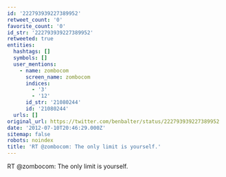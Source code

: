 ```yaml
---
id: '222793939227389952'
retweet_count: '0'
favorite_count: '0'
id_str: '222793939227389952'
retweeted: true
entities:
  hashtags: []
  symbols: []
  user_mentions:
    - name: zombocom
      screen_name: zombocom
      indices:
        - '3'
        - '12'
      id_str: '21080244'
      id: '21080244'
  urls: []
original_url: https://twitter.com/benbalter/status/222793939227389952
date: '2012-07-10T20:46:29.000Z'
sitemap: false
robots: noindex
title: 'RT @zombocom: The only limit is yourself.'
---
```


RT @zombocom: The only limit is yourself.